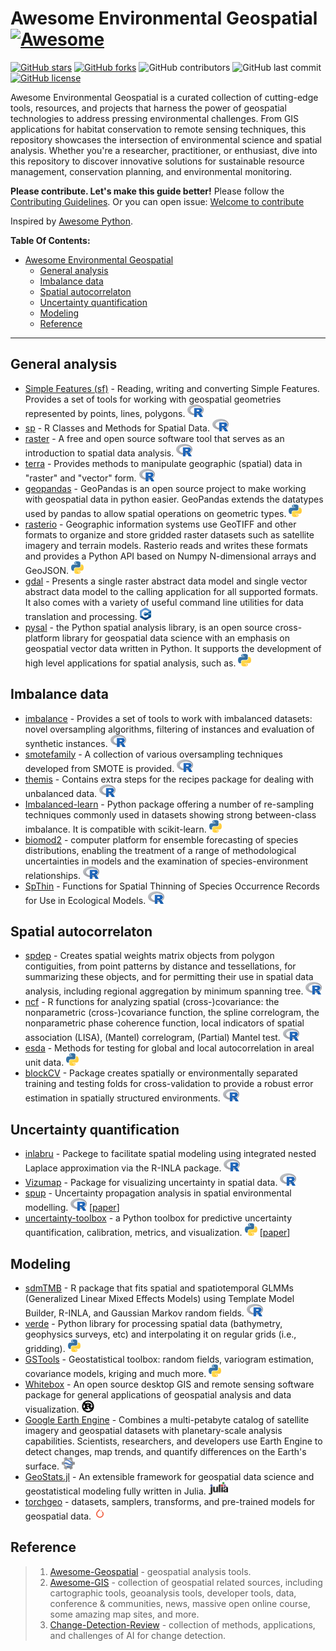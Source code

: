 # Awesome Environmental Geospatial [![Awesome](https://cdn.rawgit.com/sindresorhus/awesome/d7305f38d29fed78fa85652e3a63e154dd8e8829/media/badge.svg)](https://github.com/mishagrol/Awesome-Environmental-Geospatial)

[![GitHub stars](https://img.shields.io/github/stars/mishagrol/Awesome-Environmental-Geospatial)](https://github.com/mishagrol/Awesome-Environmental-Geospatial/stargazers)
[![GitHub forks](https://img.shields.io/github/forks/mishagrol/Awesome-Environmental-Geospatial)](https://github.com/mishagrol/Awesome-Environmental-Geospatial/network)
![GitHub contributors](https://img.shields.io/github/contributors/mishagrol/Awesome-Environmental-Geospatial)
![GitHub last commit](https://img.shields.io/github/last-commit/mishagrol/Awesome-Environmental-Geospatial)
[![GitHub license](https://img.shields.io/github/license/mishagrol/Awesome-Environmental-Geospatial)](https://github.com/mishagrol/Awesome-Environmental-Geospatial/blob/master/LICENSE)


Awesome Environmental Geospatial is a curated collection of cutting-edge tools, resources, and projects that harness the power of geospatial technologies to address pressing environmental challenges. From GIS applications for habitat conservation to remote sensing techniques, this repository showcases the intersection of environmental science and spatial analysis. Whether you're a researcher, practitioner, or enthusiast, dive into this repository to discover innovative solutions for sustainable resource management, conservation planning, and environmental monitoring.

**Please contribute. Let's make this guide better!** Please follow the [Contributing Guidelines](https://github.com/mishagrol/Awesome-Environmental-Geospatial/blob/master/Contribute.md). Or you can open issue: [Welcome to contribute](https://github.com/mishagrol/Awesome-Environmental-Geospatial/issues/)

Inspired by [Awesome Python](https://github.com/vinta/awesome-python).

**Table Of Contents:**
- [Awesome Environmental Geospatial ](#awesome-environmental-geospatial-)
  - [General analysis](#general-analysis)
  - [Imbalance data](#imbalance-data)
  - [Spatial autocorrelaton](#spatial-autocorrelaton)
  - [Uncertainty quantification](#uncertainty-quantification)
  - [Modeling](#modeling)
  - [Reference](#reference)


----

## General analysis
- [Simple Features (sf)](https://r-spatial.github.io/sf/articles/sf1.html) -  Reading, writing and converting Simple Features. Provides a set of tools for working with geospatial geometries represented by points, lines, polygons. <img height="20" src="img/R.png" alt="R">
- [sp](https://github.com/edzer/sp/) - R Classes and Methods for Spatial Data. <img height="20" src="img/R.png" alt="R">
- [raster](https://github.com/rspatial/raster) - A free and open source software tool that serves as an introduction to spatial data analysis. <img height="20" src="img/R.png" alt="R">
- [terra](https://github.com/rspatial/terra) - Provides methods to manipulate geographic (spatial) data in "raster" and "vector" form. <img height="20" src="img/R.png" alt="R">
- [geopandas](https://github.com/geopandas/geopandas) - GeoPandas is an open source project to make working with geospatial data in python easier. GeoPandas extends the datatypes used by pandas to allow spatial operations on geometric types. <img height="20" src="img/python.png" alt="Python">
- [rasterio](https://github.com/rasterio/rasterio) - Geographic information systems use GeoTIFF and other formats to organize and store gridded raster datasets such as satellite imagery and terrain models. Rasterio reads and writes these formats and provides a Python API based on Numpy N-dimensional arrays and GeoJSON. <img height="20" src="img/python.png" alt="Python">
- [gdal](https://github.com/OSGeo/gdal) - Presents a single raster abstract data model and single vector abstract data model to the calling application for all supported formats. It also comes with a variety of useful command line utilities for data translation and processing. <img height="20" src="img/c++.png" alt="C++">
- [pysal](https://github.com/pysal/pysal) - the Python spatial analysis library, is an open source cross-platform library for geospatial data science with an emphasis on geospatial vector data written in Python. It supports the development of high level applications for spatial analysis, such as. <img height="20" src="img/python.png" alt="Python">
  
## Imbalance data

- [imbalance](https://github.com/ncordon/imbalance) -  Provides a set of tools to work with imbalanced datasets: novel oversampling algorithms, filtering of instances and evaluation of synthetic instances. <img height="20" src="img/R.png" alt="R">
- [smotefamily](https://cran.r-project.org/web/packages/smotefamily/index.html) - A collection of various oversampling techniques developed from SMOTE is provided. <img height="20" src="img/R.png" alt="R">
- [themis](https://github.com/tidymodels/themis) - Contains extra steps for the recipes package for dealing with unbalanced data. <img height="20" src="img/R.png" alt="R">
- [Imbalanced-learn](https://github.com/scikit-learn-contrib/imbalanced-learn) - Python package offering a number of re-sampling techniques commonly used in datasets showing strong between-class imbalance. It is compatible with scikit-learn. <img height="20" src="img/python.png" alt="Python">
- [biomod2](https://github.com/biomodhub/biomod2) - computer platform for ensemble forecasting of species distributions, enabling the treatment of a range of methodological uncertainties in models and the examination of species-environment relationships. <img height="20" src="img/R.png" alt="R">
- [SpThin](https://github.com/mlammens/spThin) - Functions for Spatial Thinning of Species Occurrence Records for
Use in Ecological Models. <img height="20" src="img/R.png" alt="R">

## Spatial autocorrelaton

- [spdep](https://github.com/r-spatial/spdep/) - Creates spatial weights matrix objects from polygon contiguities, from point patterns by distance and tessellations, for summarizing these objects, and for permitting their use in spatial data analysis, including regional aggregation by minimum spanning tree. <img height="20" src="img/R.png" alt="R">
- [ncf](https://github.com/objornstad/ncf) - R functions for analyzing spatial (cross-)covariance: the nonparametric (cross-)covariance function, the spline correlogram, the nonparametric phase coherence function, local indicators of spatial association (LISA), (Mantel) correlogram, (Partial) Mantel test. <img height="20" src="img/R.png" alt="R">
- [esda](https://github.com/pysal/esda) - Methods for testing for global and local autocorrelation in areal unit data. <img height="20" src="img/python.png" alt="Pytnon">
- [blockCV](https://github.com/rvalavi/blockCV) - Package creates spatially or environmentally separated training and testing folds for cross-validation to provide a robust error estimation in spatially structured environments. <img height="20" src="img/R.png" alt="R">

## Uncertainty quantification

- [inlabru](https://github.com/inlabru-org/inlabru/) - Packege to facilitate spatial modeling using integrated nested Laplace approximation via the R-INLA package. <img height="20" src="img/R.png" alt="R">
- [Vizumap](https://github.com/lydialucchesi/Vizumap) - Package for visualizing uncertainty in spatial data. <img height="20" src="img/R.png" alt="R">
- [spup](https://cran.r-project.org/web/packages/spup/index.html) - Uncertainty propagation analysis in spatial environmental modelling. <img height="20" src="img/R.png" alt="R"> [[paper](https://journal.r-project.org/archive/2018/RJ-2018-047/RJ-2018-047.pdf)]
- [uncertainty-toolbox](https://github.com/uncertainty-toolbox/uncertainty-toolbox) - a Python toolbox for predictive uncertainty quantification, calibration, metrics, and visualization. <img height="20" src="img/python.png" alt="python"> [[paper](https://arxiv.org/abs/2109.10254)] 

## Modeling

- [sdmTMB](https://github.com/pbs-assess/sdmTMB/) - R package that fits spatial and spatiotemporal GLMMs (Generalized Linear Mixed Effects Models) using Template Model Builder, R-INLA, and Gaussian Markov random fields. <img height="20" src="img/R.png" alt="R">
- [verde](https://github.com/fatiando/verde) - Python library for processing spatial data (bathymetry, geophysics surveys, etc) and interpolating it on regular grids (i.e., gridding). <img height="20" src="img/python.png" alt="Python">
- [GSTools](https://github.com/GeoStat-Framework/GSTools) - Geostatistical toolbox: random fields, variogram estimation, covariance models, kriging and much more. <img height="20" src="img/python.png" alt="Python">
- [Whitebox](http://www.uoguelph.ca/~hydrogeo/Whitebox/) - An open source desktop GIS and remote sensing software package for general applications of geospatial analysis and data visualization. <img height="20" src="img/rust.png" alt="Rust">
- [Google Earth Engine](https://earthengine.google.com/) - Combines a multi-petabyte catalog of satellite imagery and geospatial datasets with planetary-scale analysis capabilities. Scientists, researchers, and developers use Earth Engine to detect changes, map trends, and quantify differences on the Earth's surface. <img height="20" src="img/gee.png" alt="Rust">
- [GeoStats.jl](https://github.com/JuliaEarth/GeoStats.jl) - An extensible framework for geospatial data science and geostatistical modeling fully written in Julia. <img height="20" src="img/julia.png" alt="Julia">
- [torchgeo](https://github.com/microsoft/torchgeo) - datasets, samplers, transforms, and pre-trained models for geospatial data. <img height="20" src="img/pytorch.png" alt="Torch">
  
## Reference

>1. [Awesome-Geospatial](https://github.com/sacridini/Awesome-Geospatial) - geospatial analysis tools.
>2. [Awesome-GIS](https://github.com/mishagrol/Awesome-Environmental-Geospatial) - collection of geospatial related sources, including cartographic tools, geoanalysis tools, developer tools, data, conference & communities, news, massive open online course, some amazing map sites, and more.
>3. [Change-Detection-Review](https://github.com/MinZHANG-WHU/Change-Detection-Review) - collection of methods, applications, and challenges of AI for change detection.
